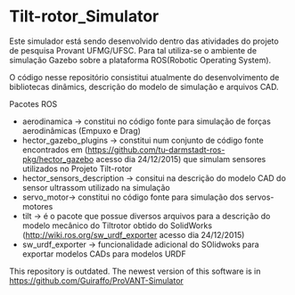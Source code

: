 # Tilt-rotor_Simulator

Este simulador está sendo desenvolvido dentro das atividades do projeto de pesquisa Provant UFMG/UFSC. Para tal utiliza-se o ambiente de simulação Gazebo sobre a plataforma ROS(Robotic Operating System). 

O código nesse repositório consistitui atualmente do desenvolvimento de bibliotecas dinâmics, descrição do modelo de simulação e arquivos CAD.

Pacotes ROS
- aerodinamica -> constitui no código fonte para simulação de forças aerodinâmicas (Empuxo e Drag)
- hector_gazebo_plugins -> constitui num conjunto de código fonte encontrados em (https://github.com/tu-darmstadt-ros-pkg/hector_gazebo acesso dia 24/12/2015) que simulam sensores utilizados no Projeto Tilt-rotor
- hector_sensors_description -> consitui na descrição do modelo CAD do sensor ultrassom utilizado na simulação
- servo_motor-> constitui no código fonte para simulação dos servos-motores
- tilt -> é o pacote que possue diversos arquivos para a descrição do modelo mecânico do Tiltrotor obtido do SolidWorks (http://wiki.ros.org/sw_urdf_exporter acesso dia 24/12/2015)
- sw_urdf_exporter -> funcionalidade adicional do SOlidwoks para exportar modelos CADs para modelos URDF

This repository is outdated. The newest version of this software is in https://github.com/Guiraffo/ProVANT-Simulator
